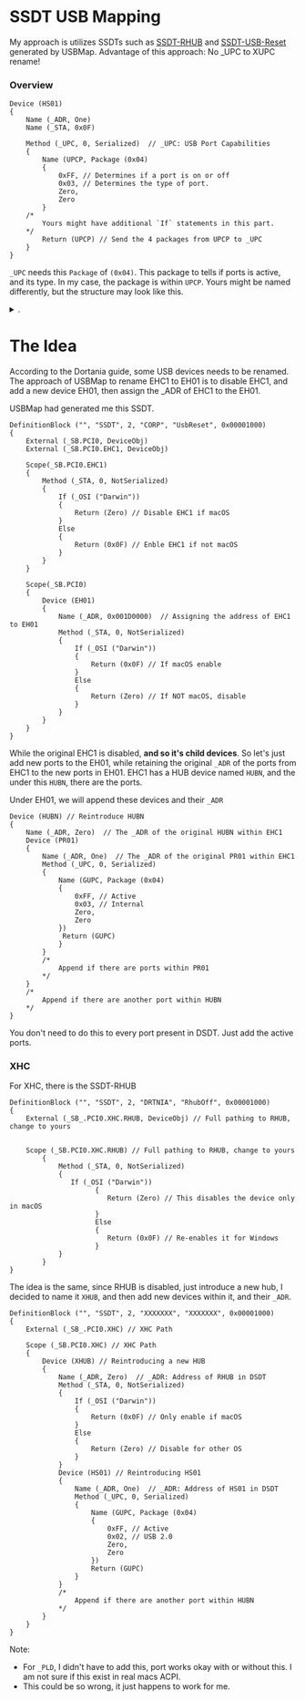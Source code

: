 # SSDT USB Mapping

My approach is utilizes SSDTs such as [SSDT-RHUB](https://github.com/dortania/Getting-Started-With-ACPI/blob/master/extra-files/decompiled/SSDT-RHUB.dsl) and [SSDT-USB-Reset]() generated by USBMap. Advantage of this approach: No _UPC to XUPC rename!

### Overview
```asl
Device (HS01)
{
    Name (_ADR, One)  
    Name (_STA, 0x0F) 

    Method (_UPC, 0, Serialized)  // _UPC: USB Port Capabilities
    {
        Name (UPCP, Package (0x04) 
        {
            0xFF, // Determines if a port is on or off
            0x03, // Determines the type of port. 
            Zero, 
            Zero
        }
    /*
        Yours might have additional `If` statements in this part.
    */
        Return (UPCP) // Send the 4 packages from UPCP to _UPC
    }
}
```
`_UPC` needs this `Package` of `(0x04)`. This package to tells if ports is active, and its type. In my case, the package is within `UPCP`. Yours might be named differently, but the structure may look like this. 


<details>
    <summary>.</summary>
<table>
  <tr>
    <td>
      <table>
      <thead>
        <tr>
          <th>1st packet</th>
          <th></th>
        </tr>
      </thead>
      <tbody>
        <tr>
          <td>0x00 or Zero</td>
          <td>Off</td>
        </tr>
        <tr>
          <td>0xFF</td>
          <td>On</td>
        </tr>
      </tbody>
    </table>
    </td>
    <td>
        <table>
      <thead>
        <tr>
          <th>2nd packet</th>
          <th></th>
        </tr>
      </thead>
      <tbody>
        <tr>
          <td>0x00</td>
          <td>Type "A" Connector</td>
        </tr>
        <tr>
          <td>0x01</td>
          <td>Mini-AB Connector</td>
        </tr>
        <tr>
          <td>0x02</td>
          <td>ExpressCard USB Smart Card</td>
        </tr>
        <tr>
          <td>0x03</td>
          <td>USB3 Standard A Connector</td>
        </tr>
        <tr>
          <td>0x04</td>
          <td>USB3 Standard B Connector</td>
        </tr>
        <tr>
          <td>0x05</td>
          <td>USB3 Micro-B Connector</td>
        </tr>
        <tr>
          <td>0x06</td>
          <td>USB3 Micro-AB Connector</td>
        </tr>
        <tr>
          <td>0x07</td>
          <td>USB3 Micro-B Connector</td>
        </tr>
        <tr>
          <td>0x08</td>
          <td>USB Type-C (USB 2.0 Only)</td>
        </tr>
        <tr>
          <td>0x09</td>
          <td>USB Type-C (with Orientation)</td>
        </tr>
        <tr>
          <td>0x0A</td>
          <td>USB Type-C (without Orientation)</td>
        </tr>
        <tr>
          <td>0xFF</td>
          <td>Internal</td>
        </tr>
      </tbody>
    </table>
    </td>
  </tr>
</table>
</details>

# The Idea
According to the Dortania guide, some USB devices needs to be renamed. The approach of USBMap to rename EHC1 to EH01 is to disable EHC1, and add a new device EH01, then assign the _ADR of EHC1 to the EH01.

USBMap had generated me this SSDT.

```asl
DefinitionBlock ("", "SSDT", 2, "CORP", "UsbReset", 0x00001000)
{
    External (_SB.PCI0, DeviceObj)
    External (_SB.PCI0.EHC1, DeviceObj)

    Scope(_SB.PCI0.EHC1)
    {
        Method (_STA, 0, NotSerialized)  
        {
            If (_OSI ("Darwin"))
            {
                Return (Zero) // Disable EHC1 if macOS
            }
            Else
            {
                Return (0x0F) // Enble EHC1 if not macOS
            }
        }
    }

    Scope(_SB.PCI0)
    {
        Device (EH01)
        {
            Name (_ADR, 0x001D0000)  // Assigning the address of EHC1 to EH01
            Method (_STA, 0, NotSerialized) 
            {
                If (_OSI ("Darwin"))
                {
                    Return (0x0F) // If macOS enable
                }
                Else
                {
                    Return (Zero) // If NOT macOS, disable
                }
            }
        }
    }
}
```

While the original EHC1 is disabled, **and so it's child devices**. So let's just add new ports to the EH01, while retaining the original `_ADR` of the ports from EHC1 to the new ports in EH01. EHC1 has a HUB device named `HUBN`, and the under this `HUBN`, there are the ports.

Under EH01, we will append these devices and their `_ADR`

```asl
Device (HUBN) // Reintroduce HUBN
{
    Name (_ADR, Zero)  // The _ADR of the original HUBN within EHC1
    Device (PR01)
    {
        Name (_ADR, One)  // The _ADR of the original PR01 within EHC1
        Method (_UPC, 0, Serialized) 
        {
            Name (GUPC, Package (0x04)
            {
                0xFF, // Active
                0x03, // Internal
                Zero, 
                Zero
            })
             Return (GUPC) 
            }
        }
        /*
            Append if there are ports within PR01
        */
    }
    /*
        Append if there are another port within HUBN
    */
}

```
You don't need to do this to every port present in DSDT. Just add the active ports.

### XHC
For XHC, there is the SSDT-RHUB

```asl
DefinitionBlock ("", "SSDT", 2, "DRTNIA", "RhubOff", 0x00001000)
{
    External (_SB_.PCI0.XHC.RHUB, DeviceObj) // Full pathing to RHUB, change to yours


    Scope (_SB.PCI0.XHC.RHUB) // Full pathing to RHUB, change to yours
        {
            Method (_STA, 0, NotSerialized)
            {
               If (_OSI ("Darwin"))
                     {
                        Return (Zero) // This disables the device only in macOS
                     }
                     Else
                     {
                        Return (0x0F) // Re-enables it for Windows
                     }
            }                    
        }  
}
```
The idea is the same, since RHUB is disabled, just introduce a new hub, I decided to name it `XHUB`, and then add new devices within it, and their `_ADR`.

```asl
DefinitionBlock ("", "SSDT", 2, "XXXXXXX", "XXXXXXX", 0x00001000)
{
    External (_SB_.PCI0.XHC) // XHC Path

    Scope (_SB.PCI0.XHC) // XHC Path
    {
        Device (XHUB) // Reintroducing a new HUB
        {
            Name (_ADR, Zero)  // _ADR: Address of RHUB in DSDT
            Method (_STA, 0, NotSerialized)
            {
                If (_OSI ("Darwin"))
                {
                    Return (0x0F) // Only enable if macOS
                }
                Else
                {
                    Return (Zero) // Disable for other OS
                }
            }
            Device (HS01) // Reintroducing HS01
            {
                Name (_ADR, One)  // _ADR: Address of HS01 in DSDT
                Method (_UPC, 0, Serialized) 
                {
                    Name (GUPC, Package (0x04)
                    {
                        0xFF, // Active
                        0x02, // USB 2.0
                        Zero, 
                        Zero
                    })
                    Return (GUPC) 
                }
            }
            /*
                Append if there are another port within HUBN
            */
        }                    
    }  
}
```

Note:
* For `_PLD`, I didn't have to add this, port works okay with or without this. I am not sure if this exist in real macs ACPI.
* This could be so wrong, it just happens to work for me.

